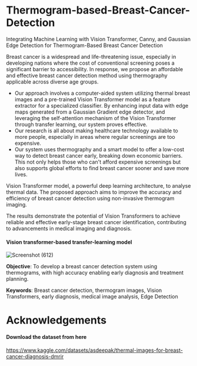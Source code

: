 # Thermogram-based-Breast-Cancer-Detection

Integrating Machine Learning with Vision Transformer, Canny, and Gaussian Edge Detection for Thermogram-Based Breast Cancer Detection

Breast cancer is a widespread and life-threatening issue, especially in developing 
nations where the cost of conventional screening poses a significant barrier to accessibility. 
In response, we propose an affordable and effective breast cancer detection method using 
thermography applicable across diverse age groups.
- Our approach involves a computer-aided system utilizing thermal breast images and a pre-trained Vision Transformer model as a feature extractor for a specialized classifier. By enhancing input data with edge maps generated from a Gaussian Gradient edge detector, and leveraging the self-attention mechanism of the Vision Transformer through transfer learning, our system proves effective. 
- Our research is all about making healthcare technology available to more people, especially in areas where regular screenings are too expensive.
- Our system uses thermography and a smart model to offer a low-cost way to detect breast cancer early, breaking down economic barriers. This not only helps those who can't afford expensive screenings but also supports global efforts to find breast cancer sooner and save more lives.
 
Vision Transformer model, a powerful deep learning architecture, to analyse thermal data. The proposed approach aims to improve the accuracy and efficiency of breast cancer detection using non-invasive thermogram imaging. 

The results demonstrate the potential of Vision Transformers to achieve reliable and effective early-stage breast cancer identification, contributing to advancements in medical imaging and diagnosis. 

#### Vision transformer-based transfer-learning model 

![Screenshot (612)](https://github.com/Naiyani/Thermogram-based-Breast-Cancer-Detection/assets/132041238/2398234c-eb07-440f-adb8-5f640151224c)

**Objective**:
To develop a breast cancer detection system using thermograms, with high accuracy enabling early diagnosis and treatment planning.

**Keywords**:
Breast cancer detection, thermogram images, Vision Transformers, early diagnosis, medical image analysis, Edge Detection

# Acknowledgements
#### Download the dataset from here 
https://www.kaggle.com/datasets/asdeepak/thermal-images-for-breast-cancer-diagnosis-dmrir


